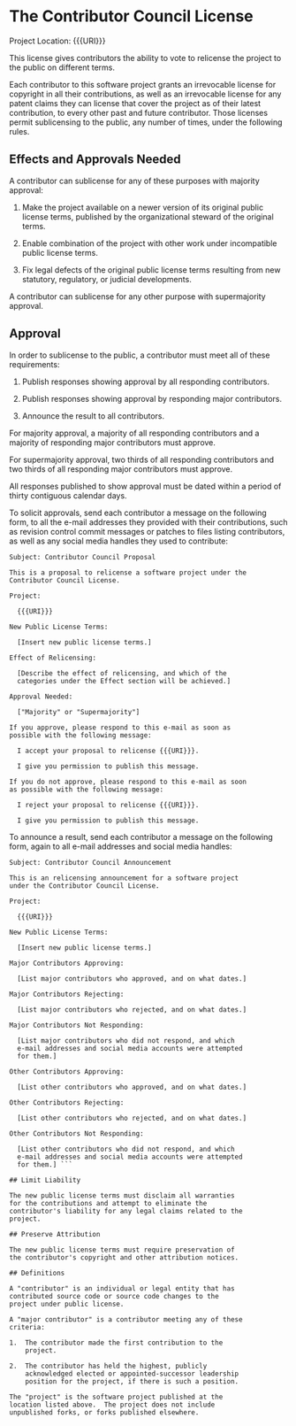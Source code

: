 # The Contributor Council License

Project Location: {{{URI}}}

This license gives contributors the ability to vote to
relicense the project to the public on different terms.

Each contributor to this software project grants an
irrevocable license for copyright in all their
contributions, as well as an irrevocable license for any
patent claims they can license that cover the project as of
their latest contribution, to every other past and future
contributor.  Those licenses permit sublicensing to the
public, any number of times, under the following rules.

## Effects and Approvals Needed

A contributor can sublicense for any of these purposes with
majority approval:

1.  Make the project available on a newer version of its
    original public license terms, published by the
    organizational steward of the original terms.

2.  Enable combination of the project with other work under
    incompatible public license terms.

3.  Fix legal defects of the original public license terms
    resulting from new statutory, regulatory, or judicial
    developments.

A contributor can sublicense for any other purpose with
supermajority approval.

## Approval

In order to sublicense to the public, a contributor must
meet all of these requirements:

1.  Publish responses showing approval by all responding
    contributors.

2.  Publish responses showing approval by responding major
    contributors.

3.  Announce the result to all contributors.

For majority approval, a majority of all responding
contributors and a majority of responding major contributors
must approve.

For supermajority approval, two thirds of all responding
contributors and two thirds of all responding major
contributors must approve.

All responses published to show approval must be dated
within a period of thirty contiguous calendar days.

To solicit approvals, send each contributor a message on the
following form, to all the e-mail addresses they provided
with their contributions, such as revision control commit
messages or patches to files listing contributors, as well
as any social media handles they used to contribute:

```
Subject: Contributor Council Proposal

This is a proposal to relicense a software project under the
Contributor Council License.

Project:

  {{{URI}}}

New Public License Terms:

  [Insert new public license terms.]

Effect of Relicensing:

  [Describe the effect of relicensing, and which of the
  categories under the Effect section will be achieved.]

Approval Needed:

  ["Majority" or "Supermajority"]

If you approve, please respond to this e-mail as soon as
possible with the following message:

  I accept your proposal to relicense {{{URI}}}.

  I give you permission to publish this message.

If you do not approve, please respond to this e-mail as soon
as possible with the following message:

  I reject your proposal to relicense {{{URI}}}.

  I give you permission to publish this message.
```

To announce a result, send each contributor a message on the
following form, again to all e-mail addresses and social
media handles:

```
Subject: Contributor Council Announcement

This is an relicensing announcement for a software project
under the Contributor Council License.

Project:

  {{{URI}}}

New Public License Terms:

  [Insert new public license terms.]

Major Contributors Approving:

  [List major contributors who approved, and on what dates.]

Major Contributors Rejecting:

  [List major contributors who rejected, and on what dates.]

Major Contributors Not Responding:

  [List major contributors who did not respond, and which
  e-mail addresses and social media accounts were attempted
  for them.]

Other Contributors Approving:

  [List other contributors who approved, and on what dates.]

Other Contributors Rejecting:

  [List other contributors who rejected, and on what dates.]

Other Contributors Not Responding:

  [List other contributors who did not respond, and which
  e-mail addresses and social media accounts were attempted
  for them.] ```

## Limit Liability

The new public license terms must disclaim all warranties
for the contributions and attempt to eliminate the
contributor's liability for any legal claims related to the
project.

## Preserve Attribution

The new public license terms must require preservation of
the contributor's copyright and other attribution notices.

## Definitions

A "contributor" is an individual or legal entity that has
contributed source code or source code changes to the
project under public license.

A "major contributor" is a contributor meeting any of these
criteria:

1.  The contributor made the first contribution to the
    project.

2.  The contributor has held the highest, publicly
    acknowledged elected or appointed-successor leadership
    position for the project, if there is such a position.

The "project" is the software project published at the
location listed above.  The project does not include
unpublished forks, or forks published elsewhere.
